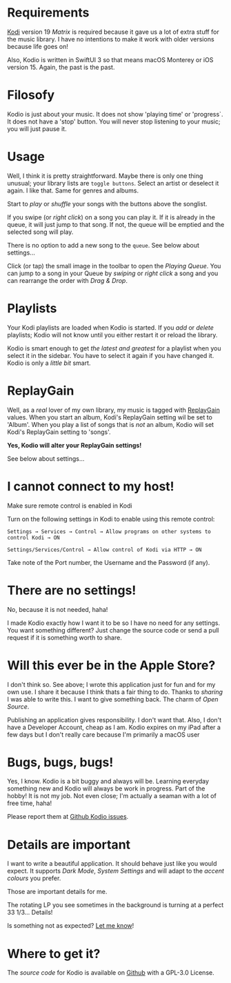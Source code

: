 # Requirements

[Kodi](https://kodi.tv) version 19 *Matrix* is required because it gave us a lot of extra stuff for the music library. I have no intentions to make it work with older versions because life goes on!

Also, Kodio is written in SwiftUI 3 so that means macOS Monterey or iOS version 15. Again, the past is the past.

# Filosofy

Kodio is just about your music. It does not show 'playing time' or 'progress`. It does not have a 'stop' button. You will never stop listening to your music; you will just pause it.

# Usage

Well, I think it is pretty straightforward. Maybe there is only one thing unusual; your library lists are `toggle buttons`. Select an artist or deselect it again. I like that. Same for genres and albums.

Start to *play* or *shuffle* your songs with the buttons above the songlist.

If you swipe (or *right click*) on a song you can play it. If it is already in the queue, it will just jump to that song. If not, the queue will be emptied and the selected song will play.

There is no option to add a new song to the `queue`. See below about settings...

Click (or tap) the small image in the toolbar to open the *Playing Queue*. You can jump to a song in your Queue by *swiping* or *right click* a song and you can rearrange the order with *Drag & Drop*.

# Playlists

Your Kodi playlists are loaded when Kodio is started. If you *add* or *delete* playlists; Kodio will not know until you either restart it or reload the library.

Kodio is smart enough to get *the latest and greatest* for a playlist when you select it in the sidebar. You have to select it again if you have changed it. Kodio is only a *little bit* smart.

# ReplayGain

Well, as a *real* lover of my own library, my music is tagged with [ReplayGain](https://en.wikipedia.org/wiki/ReplayGain) values. When you start an album, Kodi's ReplayGain setting wil be set to 'Album'. When you play a list of songs that is *not* an album, Kodio will set Kodi's ReplayGain setting to 'songs'.

**Yes, Kodio will alter your ReplayGain settings!**

See below about settings...

# I cannot connect to my host!

Make sure remote control is enabled in Kodi

Turn on the following settings in Kodi to enable using this remote control:

    Settings → Services → Control → Allow programs on other systems to control Kodi → ON

    Settings/Services/Control → Allow control of Kodi via HTTP → ON

Take note of the Port number, the Username and the Password (if any).

# There are no settings!

No, because it is not needed, haha!

I made Kodio exactly how I want it to be so I have no need for any settings. You want something different? Just change the source code or send a pull request if it is something worth to share.

# Will this ever be in the Apple Store?

I don't think so. See above; I wrote this application just for fun and for my own use. I share it because I think thats a fair thing to do. Thanks to *sharing* I was able to write this. I want to give something back. The charm of *Open Source*.

Publishing an application gives responsibility. I don't want that. Also, I don't have a Developer Account, cheap as I am. Kodio expires on my iPad after a few days but I don't really care because I'm primarily a macOS user

# Bugs, bugs, bugs!

Yes, I know. Kodio is a bit buggy and always will be. Learning everyday something new and Kodio will always be work in progress. Part of the hobby! It is not my job. Not even close; I'm actually a seaman with a lot of free time, haha!

Please report them at [Github Kodio issues](https://github.com/Desbeers/Kodio/issues).

# Details are important

I want to write a beautiful application. It should behave just like you would expect. It supports *Dark Mode*, *System Settings* and will adapt to the *accent colours* you prefer.

Those are important details for me.

The rotating LP you see sometimes in the background is turning at a perfect 33 1/3... Details!

Is something not as expected? [Let me know](https://github.com/Desbeers/Kodio/issues)!

# Where to get it?

The *source code* for Kodio is available on [Github](https://github.com/desbeers/kodio) with a GPL-3.0 License.
